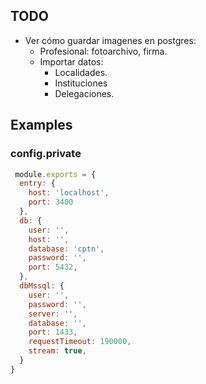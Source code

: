 ## TODO
* Ver cómo guardar imagenes en postgres:
  - Profesional: fotoarchivo, firma.
  - Importar datos:
    * Localidades.
    * Instituciones
    * Delegaciones.
    
## Examples

### config.private

```javascript
 module.exports = {
  entry: {
    host: 'localhost',
    port: 3400
  },
  db: {
    user: '',
    host: '',
    database: 'cptn',
    password: '',
    port: 5432,
  },
  dbMssql: {
    user: '',
    password: '',
    server: '',
    database: '',
    port: 1433,
    requestTimeout: 190000,
    stream: true,
  }
}

```
